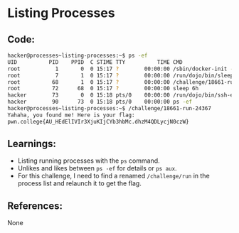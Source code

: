 # Listing Processes
## Code:
```bash
hacker@processes~listing-processes:~$ ps -ef
UID          PID    PPID  C STIME TTY          TIME CMD
root           1       0  0 15:17 ?        00:00:00 /sbin/docker-init -- /nix/var/nix/profiles/default/bin/dojo-init /ru
root           7       1  0 15:17 ?        00:00:00 /run/dojo/bin/sleep 6h
root          68       1  0 15:17 ?        00:00:00 /challenge/18661-run-24367
root          72      68  0 15:17 ?        00:00:00 sleep 6h
hacker        73       0  0 15:18 pts/0    00:00:00 /run/dojo/bin/ssh-entrypoint
hacker        90      73  0 15:18 pts/0    00:00:00 ps -ef
hacker@processes~listing-processes:~$ /challenge/18661-run-24367
Yahaha, you found me! Here is your flag:
pwn.college{AU_HEdElIVIr3XjuKIjCYb3hbMc.dhzM4QDLycjN0czW}
```
## Learnings:
- Listing running processes with the `ps` command.
- Unlikes and likes between `ps -ef` for details or `ps aux`.
- For this challenge, I need to find a renamed `/challenge/run` in the process list and relaunch it to get the flag.
## References:
None

